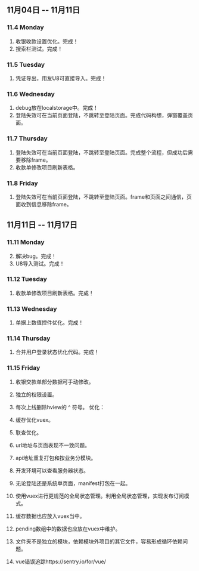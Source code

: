 ## 11月04日 -- 11月11日

### 11.4 Monday
1. 收银收款设置优化。完成！
2. 搜索栏测试。完成！

### 11.5 Tuesday
1. 凭证导出，用友U8可直接导入。完成！

### 11.6 Wednesday
1. debug放在localstorage中。完成！
1. 登陆失效可在当前页面登陆，不跳转至登陆页面。完成代码构想，弹窗覆盖页面。

### 11.7 Thursday
1. 登陆失效可在当前页面登陆，不跳转至登陆页面。完成整个流程，但成功后需要移除frame。
2. 收款单修改项目刷新表格。

### 11.8 Friday
1. 登陆失效可在当前页面登陆，不跳转至登陆页面。frame和页面之间通信，页面收到信息移除frame。

## 11月11日 -- 11月17日

### 11.11 Monday
2. 解决bug。完成！
4. U8导入测试。完成！

### 11.12 Tuesday
1. 收款单修改项目刷新表格。完成！

### 11.13 Wednesday
1. 单据上数值控件优化。完成！

### 11.14 Thursday
1. 合并用户登录状态优化代码。完成！

### 11.15 Friday
1. 收银交款单部分数据可手动修改。
2. 独立的权限设置。


1. 每次上线删除hview的 ^ 符号。
优化：
1. 缓存优化vuex。
1. 联查优化。
1. url地址与页面表现不一致问题。
1. api地址重复打包和按业务分模块。
1. 开发环境可以查看服务器状态。
1. 无论登陆还是系统单页面，manifest打包在一起。
1. 使用vuex进行更规范的全局状态管理。利用全局状态管理，实现发布订阅模式。
1. 缓存数据也应放入vuex当中。
1. pending数组中的数据也应放在vuex中维护。
1. 文件夹不是独立的模块，依赖模块外项目的其它文件，容易形成循环依赖问题。
1. vue错误追踪https://sentry.io/for/vue/